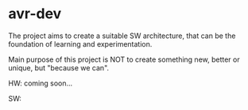 # avr-dev
The project aims to create a suitable SW architecture, that can be the foundation of learning and experimentation.

Main purpose of this project is NOT to create something new, better or unique, but "because we can".

HW: coming soon...

SW:
